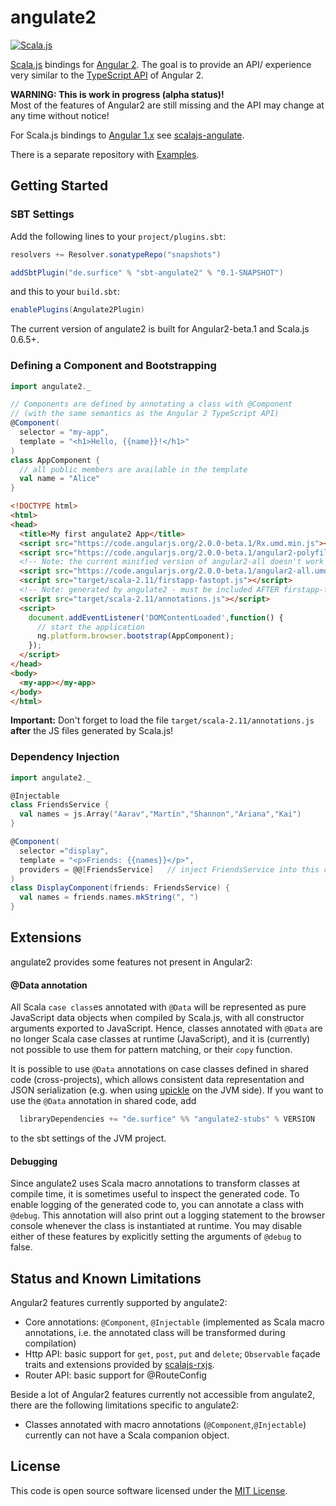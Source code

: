 angulate2
===========
[![Scala.js](https://www.scala-js.org/assets/badges/scalajs-0.6.5.svg)](https://www.scala-js.org)
<!--[![Build Status](https://travis-ci.org/jokade/angulate2.svg?branch=master)](https://travis-ci.org/jokade/angulate2)-->

[Scala.js](http://www.scala-js.org/) bindings for [Angular 2](http://www.angular.io). The goal is to provide an API/ experience very similar to the [TypeScript API](https://angular.io/docs/ts/latest/guide/cheatsheet.html) of Angular 2.

**WARNING: This is work in progress (alpha status)!**  
Most of the features of Angular2 are still missing and the API may change at any time without notice!

For Scala.js bindings to [Angular 1.x](https://angularjs.org) see [scalajs-angulate](https://github.com/jokade/scalajs-angulate).

There is a separate repository with [Examples](https://github.com/jokade/angulate2-examples).


Getting Started
---------------
### SBT Settings
Add the following lines to your `project/plugins.sbt`:
```scala
resolvers += Resolver.sonatypeRepo("snapshots")

addSbtPlugin("de.surfice" % "sbt-angulate2" % "0.1-SNAPSHOT")
```
and this to your `build.sbt`:
```scala
enablePlugins(Angulate2Plugin)
```
The current version of angulate2 is built for Angular2-beta.1 and Scala.js 0.6.5+.

### Defining a Component and Bootstrapping
```scala
import angulate2._

// Components are defined by annotating a class with @Component
// (with the same semantics as the Angular 2 TypeScript API)
@Component(
  selector = "my-app",
  template = "<h1>Hello, {{name}}!</h1>"
)
class AppComponent {
  // all public members are available in the template
  val name = "Alice"
}
```
```html
<!DOCTYPE html>
<html>
<head>
  <title>My first angulate2 App</title>
  <script src="https://code.angularjs.org/2.0.0-beta.1/Rx.umd.min.js"></script>
  <script src="https://code.angularjs.org/2.0.0-beta.1/angular2-polyfills.min.js"></script>
  <!-- Note: the current minified version of angular2-all doesn't work :( -->
  <script src="https://code.angularjs.org/2.0.0-beta.1/angular2-all.umd.js"></script>
  <script src="target/scala-2.11/firstapp-fastopt.js"></script>
  <!-- Note: generated by angulate2 - must be included AFTER firstapp-fastopt.js -->
  <script src="target/scala-2.11/annotations.js"></script>
  <script>
    document.addEventListener('DOMContentLoaded',function() {
      // start the application
      ng.platform.browser.bootstrap(AppComponent);
    });
  </script>
</head>
<body>
  <my-app></my-app>
</body>
</html>
```
**Important:** Don't forget to load the file `target/scala-2.11/annotations.js` **after** the JS files generated by Scala.js! 

### Dependency Injection
```scala
import angulate2._

@Injectable
class FriendsService {
  val names = js.Array("Aarav","Martín","Shannon","Ariana","Kai")
}

@Component(
  selector ="display",
  template = "<p>Friends: {{names}}</p>",
  providers = @@[FriendsService]   // inject FriendsService into this component
)
class DisplayComponent(friends: FriendsService) {
  val names = friends.names.mkString(", ")
}
```
Extensions
----------
angulate2 provides some features not present in Angular2:

#### @Data annotation
All Scala `case class`es annotated with `@Data` will be represented as pure JavaScript data objects when compiled by Scala.js, with all constructor arguments exported to JavaScript. Hence, classes annotated with `@Data` are no longer Scala case classes at runtime (JavaScript), and it is (currently) not possible to use them for pattern matching, or their `copy` function.

It is possible to use `@Data` annotations on case classes defined in shared code (cross-projects), which allows consistent data representation and JSON serialization (e.g. when using [upickle](https://github.com/lihaoyi/upickle-pprint) on the JVM side). If you want to use the `@Data` annotation in shared code, add
```scala
  libraryDependencies += "de.surfice" %% "angulate2-stubs" % VERSION
```
to the sbt settings of the JVM project.

#### Debugging
Since angulate2 uses Scala macro annotations to transform classes at compile time, it is sometimes useful to inspect the generated code. To enable logging of the generated code to, you can annotate a class with `@debug`. This annotation will also print out a logging statement to the browser console whenever the class is instantiated at runtime. You may disable either of these features by explicitly setting the arguments of `@debug` to false. 


Status and Known Limitations
----------------------------
Angular2 features currently supported by angulate2:
* Core annotations: `@Component`, `@Injectable` (implemented as Scala macro annotations, i.e. the annotated class will be transformed during compilation)
* Http API: basic support for `get`, `post`, `put` and `delete`; `Observable` façade traits and extensions provided by [scalajs-rxjs](https://github.com/jokade/scalajs-rxjs).
* Router API: basic support for @RouteConfig

Beside a lot of Angular2 features currently not accessible from angulate2, there are the following limitations specific to angulate2:
* Classes annotated with macro annotations (`@Component`,`@Injectable`) currently can not have a Scala companion object.


License
-------
This code is open source software licensed under the [MIT License](http://opensource.org/licenses/MIT).
